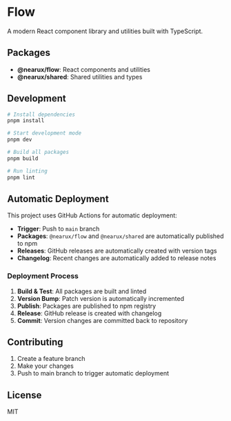 # Flow

A modern React component library and utilities built with TypeScript.

## Packages

- **@nearux/flow**: React components and utilities
- **@nearux/shared**: Shared utilities and types

## Development

```bash
# Install dependencies
pnpm install

# Start development mode
pnpm dev

# Build all packages
pnpm build

# Run linting
pnpm lint
```

## Automatic Deployment

This project uses GitHub Actions for automatic deployment:

- **Trigger**: Push to `main` branch
- **Packages**: `@nearux/flow` and `@nearux/shared` are automatically published to npm
- **Releases**: GitHub releases are automatically created with version tags
- **Changelog**: Recent changes are automatically added to release notes

### Deployment Process

1. **Build & Test**: All packages are built and linted
2. **Version Bump**: Patch version is automatically incremented
3. **Publish**: Packages are published to npm registry
4. **Release**: GitHub release is created with changelog
5. **Commit**: Version changes are committed back to repository

## Contributing

1. Create a feature branch
2. Make your changes
3. Push to main branch to trigger automatic deployment

## License

MIT
